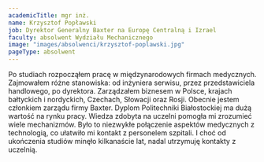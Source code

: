 ```yaml
---
academicTitle: mgr inż.
name: Krzysztof Popławski
job: Dyrektor Generalny Baxter na Europę Centralną i Izrael
faculty: absolwent Wydziału Mechanicznego
image: "images/absolwenci/krzysztof-poplawski.jpg"
pageType: absolwent
---
```


Po studiach rozpocząłem pracę w międzynarodowych firmach medycznych. Zajmowałem różne stanowiska: od inżyniera serwisu, przez przedstawiciela handlowego, po dyrektora. Zarządzałem biznesem w Polsce, krajach bałtyckich i nordyckich, Czechach, Słowacji oraz Rosji. Obecnie jestem członkiem zarządu firmy Baxter. Dyplom Politechniki Białostockiej ma dużą wartość na rynku pracy. Wiedza zdobyta na uczelni pomogła mi zrozumieć wiele mechanizmów. Było to niezwykłe połączenie aspektów medycznych z technologią, co ułatwiło mi kontakt z personelem szpitali. I choć od ukończenia studiów minęło kilkanaście lat, nadal utrzymuję kontakty z uczelnią.
